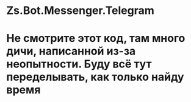 # Zs.Bot.Messenger.Telegram
# Не смотрите этот код, там много дичи, написанной из-за неопытности. Буду всё тут переделывать, как только найду время
